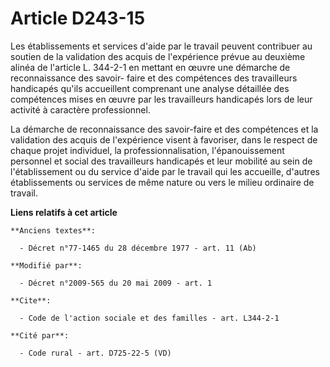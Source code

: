 # Article D243-15

Les établissements et services d'aide par le travail peuvent contribuer au soutien de la validation des acquis de
l'expérience prévue au deuxième alinéa de l'article L. 344-2-1 en mettant en œuvre une démarche de reconnaissance des savoir-
faire et des compétences des travailleurs handicapés qu'ils accueillent comprenant une analyse détaillée des compétences
mises en œuvre par les travailleurs handicapés lors de leur activité à caractère professionnel. 

La démarche de reconnaissance des savoir-faire et des compétences et la validation des acquis de l'expérience visent à
favoriser, dans le respect de chaque projet individuel, la professionnalisation, l'épanouissement personnel et social des
travailleurs handicapés et leur mobilité au sein de l'établissement ou du service d'aide par le travail qui les accueille,
d'autres établissements ou services de même nature ou vers le milieu ordinaire de travail.

**Liens relatifs à cet article**

	**Anciens textes**:

	  - Décret n°77-1465 du 28 décembre 1977 - art. 11 (Ab)

	**Modifié par**:

	  - Décret n°2009-565 du 20 mai 2009 - art. 1

	**Cite**:

	  - Code de l'action sociale et des familles - art. L344-2-1

	**Cité par**:

	  - Code rural - art. D725-22-5 (VD)
